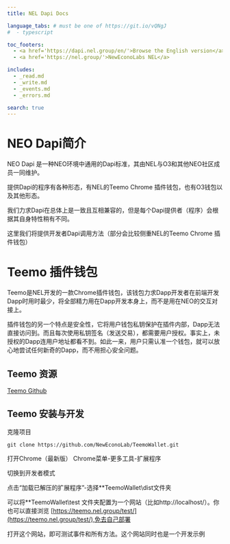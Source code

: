 ```yaml
---
title: NEL Dapi Docs

language_tabs: # must be one of https://git.io/vQNgJ
#  - typescript

toc_footers:
  - <a href='https://dapi.nel.group/en/'>Browse the English version</a>
  - <a href='https://nel.group/'>NewEconoLabs NEL</a>

includes:
  - _read.md
  - _write.md
  - _events.md
  - _errors.md

search: true
---
```


# NEO Dapi简介

NEO Dapi 是一种NEO环境中通用的Dapi标准，其由NEL与O3和其他NEO社区成员一同维护。

提供Dapi的程序有各种形态，有NEL的Teemo Chrome 插件钱包，也有O3钱包以及其他形态。

我们力求Dapi在总体上是一致且互相兼容的，但是每个Dapi提供者（程序）会根据其自身特性稍有不同。

这里我们将提供开发者Dapi调用方法（部分会比较侧重NEL的Teemo Chrome 插件钱包）

# Teemo 插件钱包

Teemo是NEL开发的一款Chrome插件钱包，该钱包力求Dapp开发者在前端开发Dapp时用时最少，将全部精力用在Dapp开发本身上，而不是用在NEO的交互对接上。

插件钱包的另一个特点是安全性，它将用户钱包私钥保护在插件内部，Dapp无法直接访问到。而且每次使用私钥签名（发送交易），都需要用户授权。事实上，未授权的Dapp连用户地址都看不到。如此一来，用户只需认准一个钱包，就可以放心地尝试任何新奇的Dapp，而不用担心安全问题。

## Teemo 资源
[Teemo Github](https://github.com/NewEconoLab/TeemoWallet)


## Teemo 安装与开发

克隆项目

```
git clone https://github.com/NewEconoLab/TeemoWallet.git
```
打开Chrome（最新版）
Chrome菜单-更多工具-扩展程序

切换到开发者模式

点击“加载已解压的扩展程序”-选择**TeemoWallet\dist文件夹

可以将**TeemoWallet\test 文件夹配置为一个网站（比如http://localhost/）。你也可以直接浏览 [https://teemo.nel.group/test/](https://teemo.nel.group/test/),免去自己部署

打开这个网站，即可测试事件和所有方法。这个网站同时也是一个开发示例